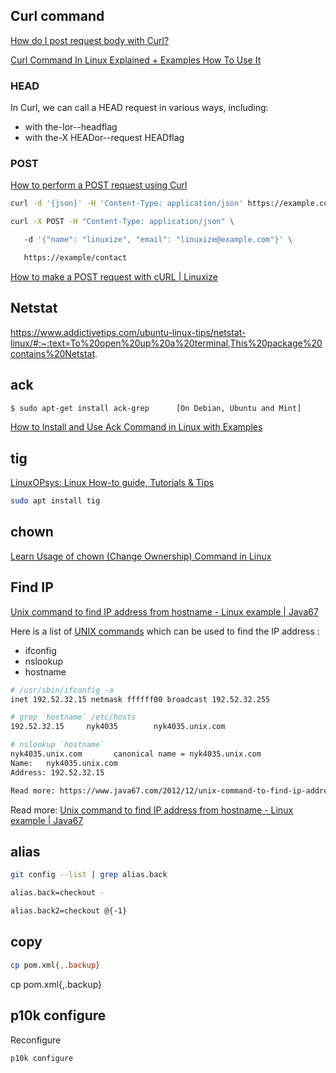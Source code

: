 

## Curl command

[How do I post request body with Curl?](https://reqbin.com/req/c-d2nzjn3z/curl-post-body)

[Curl Command In Linux Explained + Examples How To Use It](https://phoenixnap.com/kb/curl-command?utm_source=coda&utm_medium=iframely)

### HEAD

In Curl, we can call a HEAD request in various ways, including:

- with the-Ior--headflag
- with the-X HEADor--request HEADflag

### POST

[How to perform a POST request using Curl](https://www.educative.io/edpresso/how-to-perform-a-post-request-using-curl)

```bash
curl -d '{json}' -H 'Content-Type: application/json' https://example.com/login

curl -X POST -H "Content-Type: application/json" \

   -d '{"name": "linuxize", "email": "linuxize@example.com"}' \

   https://example/contact
```

[How to make a POST request with cURL | Linuxize](https://linuxize.com/post/curl-post-request/)

## Netstat

https://www.addictivetips.com/ubuntu-linux-tips/netstat-linux/#:~:text=To%20open%20up%20a%20terminal,This%20package%20contains%20Netstat.

## ack

```bash
$ sudo apt-get install ack-grep      [On Debian, Ubuntu and Mint]
```



[How to Install and Use Ack Command in Linux with Examples](https://www.linuxshelltips.com/ack-command-in-linux/)

## tig

[LinuxOPsys: Linux How-to guide, Tutorials &amp; Tips](https://linoxide.com/how-to-install-tig-on-ubuntu-20-04/)

```bash
sudo apt install tig
```

## chown

[Learn Usage of chown (Change Ownership) Command in Linux](https://www.linuxshelltips.com/chown-command-examples/)

## Find IP

[Unix command to find IP address from hostname - Linux example | Java67](https://www.java67.com/2012/12/unix-command-to-find-ip-address-from-hostname.html?utm_source=dlvr.it&utm_medium=facebook)

Here is a list of [UNIX commands](http://javarevisited.blogspot.com/2011/04/unix-commands-tutorial-and-tips-for.html) which can be used to find the IP address :

- ifconfig
- nslookup
- hostname

```bash
# /usr/sbin/ifconfig -a
inet 192.52.32.15 netmask ffffff00 broadcast 192.52.32.255

# grep `hostname` /etc/hosts
192.52.32.15     nyk4035        nyk4035.unix.com

# nslookup `hostname`
nyk4035.unix.com       canonical name = nyk4035.unix.com
Name:   nyk4035.unix.com
Address: 192.52.32.15

Read more: https://www.java67.com/2012/12/unix-command-to-find-ip-address-from-hostname.html#ixzz7S7x47CD7
```

Read more: [Unix command to find IP address from hostname - Linux example | Java67](https://www.java67.com/2012/12/unix-command-to-find-ip-address-from-hostname.html#ixzz7S7wfsvix)

## alias

```bash
git config --list | grep alias.back

alias.back=checkout -

alias.back2=checkout @{-1}
```

## copy

```bash
cp pom.xml{,.backup}
```

cp pom.xml{,.backup}

## p10k configure

Reconfigure

```bash
p10k configure
```
